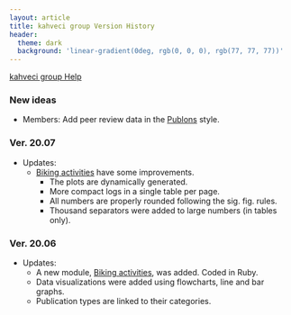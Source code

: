 ```yaml
---
layout: article
title: kahveci group Version History
header:
  theme: dark
  background: 'linear-gradient(0deg, rgb(0, 0, 0), rgb(77, 77, 77))'     
---
```


<a class="button button--primary button--pill" href="/help">kahveci group Help</a>

### New ideas

* Members: Add peer review data in the [Publons](https://publons.com) style.

### Ver. 20.07

* Updates:
  * [Biking activities](/biking) have some improvements.
    * The plots are dynamically generated.
    * More compact logs in a single table per page.
    * All numbers are properly rounded following the sig. fig. rules.
    * Thousand separators were added to large numbers (in tables only). 

### Ver. 20.06

* Updates:
  * A new module, [Biking activities](/biking), was added. Coded in Ruby.
  * Data visualizations were added using flowcharts, line and bar graphs.
  * Publication types are linked to their categories.  

